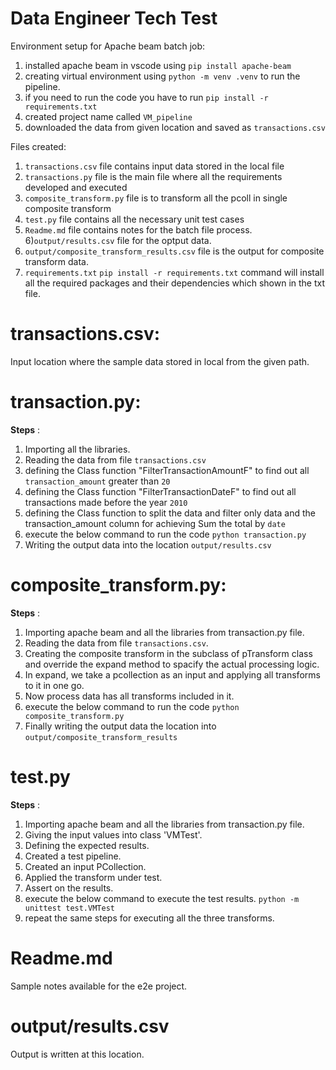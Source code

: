 # Data Engineer Tech Test #

Environment setup for Apache beam batch job:
   1) installed apache beam in vscode using `pip install apache-beam`
   2) creating virtual environment using `python -m venv .venv` to run the pipeline.
   3) if you need to run the code you have to run `pip install -r requirements.txt`
   3) created project name called `VM_pipeline`
   4) downloaded the data from given location and saved as `transactions.csv`

Files created:
   1) `transactions.csv` file contains input data stored in the local file
   2) `transactions.py` file is the main file where all the requirements developed and executed
   3) `composite_transform.py` file is to transform all the pcoll in single composite transform
   4) `test.py` file contains all the necessary unit test cases
   5) `Readme.md` file contains notes for the batch file process.
   6)`output/results.csv` file for the optput data.
   7) `output/composite_transform_results.csv` file is the output for composite transform data.
   8) `requirements.txt` `pip install -r requirements.txt` command will install all the required packages and their dependencies which shown in the txt file.


# transactions.csv:
  Input location where the sample data stored in local from the given path.

# transaction.py:
  **Steps** :
  1) Importing all the libraries.
  2) Reading the data from file `transactions.csv`
  3) defining the Class function "FilterTransactionAmountF" to find out all `transaction_amount` greater than `20`
  4) defining the Class function "FilterTransactionDateF" to find out all transactions made before the year `2010`
  5) defining the Class function to split the data and filter only data and the transaction_amount column for achieving Sum the total by `date`
  6) execute the below command to run the code
     ``python transaction.py``
  7) Writing the output data into the location `output/results.csv`

# composite_transform.py:
  **Steps** :
  1) Importing apache beam and all the libraries from transaction.py file.
  2) Reading the data from file `transactions.csv`.
  3) Creating the composite transform in the subclass of pTransform class and override the  expand method to spacify the actual processing logic.
  4) In expand, we take a pcollection as an input and applying all transforms to it in one go.
  5) Now process data has all transforms included in it.
  6) execute the below command to run the code
     ``python composite_transform.py``
  7) Finally writing the output data the location into `output/composite_transform_results`


# test.py
  **Steps** : 
  1) Importing apache beam and all the libraries from transaction.py file.
  2) Giving the input values into class 'VMTest'.
  3) Defining the expected results.
  4) Created a test pipeline.
  5) Created an input PCollection.
  6) Applied the transform under test.
  7) Assert on the results.
  8) execute the below command to execute the test results.
     ``python -m unittest test.VMTest``
  9) repeat the same steps for executing all the three transforms.

# Readme.md
  Sample notes available for the e2e project.

# output/results.csv
  Output is written at this location.


    
